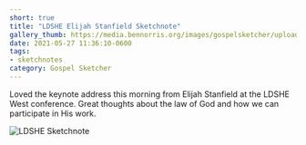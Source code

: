 ```yaml
---
short: true
title: "LDSHE Elijah Stanfield Sketchnote"
gallery_thumb: https://media.bennorris.org/images/gospelsketcher/uploads/2021/b7ad7ef240.jpg
date: 2021-05-27 11:36:10-0600
tags:
- sketchnotes
category: Gospel Sketcher
---
```


Loved the keynote address this morning from Elijah Stanfield at the LDSHE West conference. Great thoughts about the law of God and how we can participate in His work.

![LDSHE Sketchnote](https://media.bennorris.org/images/gospelsketcher/uploads/2021/b7ad7ef240.jpg)
